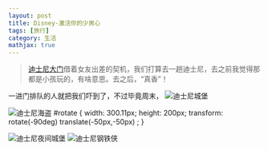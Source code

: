 ```yaml
---
layout: post
title: Disney-激活你的少男心
tags: [旅行]
category: 生活
mathjax: true
---
```

>[迪士尼大门](https://blog-img-1257227635.cos.ap-beijing.myqcloud.com/DSC01245.JPG )借着女友出差的契机，我们打算去一趟迪士尼，去之前我觉得那都是小孩玩的，有啥意思。去之后，“真香”！

一进门排队的人就把我们吓到了，不过毕竟周末，
![迪士尼城堡](https://blog-img-1257227635.cos.ap-beijing.myqcloud.com/DSC01247.JPG)

![迪士尼海盗](https://blog-img-1257227635.cos.ap-beijing.myqcloud.com/DSC01250.JPG)
#rotate {
    width: 300.11px;
    height: 200px;
    transform: rotate(-90deg) translate(-50px,-50px) ;
}

![迪士尼夜间城堡](https://blog-img-1257227635.cos.ap-beijing.myqcloud.com/DSC01339.JPG)
![迪士尼钢铁侠](https://blog-img-1257227635.cos.ap-beijing.myqcloud.com/DSC01371.JPG)
